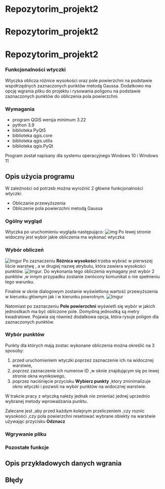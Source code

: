 # Repozytorim_projekt2
# Repozytorim_projekt2

# Repozytorim_projekt2
### Funkcjonalności wtyczki  
Wtyczka oblicza różnice wysokości oraz pole powierzchni na podstawie współrzędnych zaznaczonych punktów metodą Gaussa. Dodatkowo ma opcję wgrania pliku do projektu i rysowania poligonu na podstawie zaznaczonych punktów do obliczenia pola powierzchni.
### Wymagania 
- program QGIS wersja minimum 3.22
- python 3.9
- biblioteka PyQt5
- biblioteka qgis.core
- biblioteka qgis.utilis
- biblioteka qgis.PyQt

Program został napisany dla systemu operacyjnego Windows 10 i Windows 11

## Opis użycia programu
W zależności od potrzeb można wyrożnić 2 główne funkcjonalności wtyczki:
- Obliczanie przewyższenia
- Obliczenie pola powierzchni metodą Gaussa
### Ogólny wygląd
Wtyczka po uruchomieniu wygląda następująco:
![img](https://i.imgur.com/d80RQHe.png)
Po lewej stronie widoczny jest wybór jakie obliczenia ma wykonać wtyczka
### Wybór obliczeń
![Imgur](https://i.imgur.com/8sLBPZb.png)
Po zaznaczeniu **Różnica wysokości** trzeba wybrać w pierwszej liście warstwę , a w drugiej nazwę atrybutu, która zawiera wysokości punktów. 
![Imgur](https://i.imgur.com/Xp8TP5K.png). 
Do wykonania tego obliczenia wymagany jest wybór 2 punktów ,w innym przypadku zostanie zwrócony komunikat o nie spełnieniu tego warunku.


Finalnie w oknie dialogowym zostanie wyświetlona wartość przewyższenia w kierunku głównym jak i w kierunku powrotnym. 
![Imgur](https://i.imgur.com/d2w7huc.png)




Natomiast po zaznaczeniu **Pole powierzchni** wyświetli się wybór w jakich jednostkach ma być obliczone pole. Domyślną jednostką są metry kwadratowe. Pojawia się również dodatkowa opcja, która rysuje poligon dla zaznaczonych punktów.
### Wybór punktów
Punkty dla których  mają zostac wykonane obliczenia można określić na 3 sposoby:
1. przed uruchomieniem wtyczki poprzez zaznaczenie ich na widocznej warstwie,
2. poprzez zaznaczenie ich numerow ID ,w oknie znajdującym się po lewej stronie okna wynikowego,
3. poprzez naciśnięcie przycisku **Wybierz punkty** ,ktory zminimalizuje okno wtyczki i pozwoli na wybór punktów na widocznej warstwie.

W trakcie pracy z wtyczką należy jednak nie zmieniać jednej uprzednio wybranej metody wprowadzania punktu. 

Zalecane jest ,aby przed każdym kolejnym przeliczeniem ,czy roznic wysokości ,czy pola powierzchni resetować wybrane obiekty na warstwie używając przycisku **Odznacz**

### Wgrywanie pliku


### Pozostałe funkcje

## Opis przykładowych danych wgrania


## Błędy
